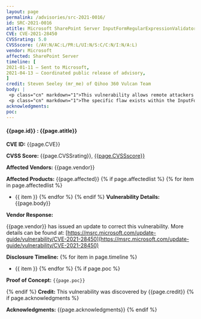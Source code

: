 ```yaml
---
layout: page
permalink: /advisories/src-2021-0016/
id: SRC-2021-0016
atitle: Microsoft SharePoint Server InputFormRegularExpressionValidator Denial of Service Vulnerability
CVE: CVE-2021-28450
CVSSrating: 5.0
CVSSscore: (/AV:N/AC:L/PR:L/UI:N/S:C/C:N/I:N/A:L)
vendor: Microsoft
affected: SharePoint Server
timeline: [
2021-01-11 – Sent to Microsoft,
2021-04-13 – Coordinated public release of advisory,
]
credit: Steven Seeley (mr_me) of Qihoo 360 Vulcan Team
body: |
 <p class="cn" markdown="1">This vulnerability allows remote attackers to cause a denial of service on affected installations of SharePoint Server. Authentication is required to exploit this vulnerability.</p>
 <p class="cn" markdown="1">The specific flaw exists within the InputFormRegularExpressionValidator class. The issue results from the lack of proper validation of the user-supplied ValidationExpression property. An attacker can leverage this vulnerability to cause a regular expression denial of service.</p>
acknowledgments:
poc:
---
```


#### **{{page.id}} : {{page.atitle}}**

**CVE ID:**
{{page.CVE}}

**CVSS Score:**
{{page.CVSSrating}}, [{{page.CVSSscore}}](https://nvd.nist.gov/vuln-metrics/cvss/v3-calculator?vector={{page.CVSSscore}})

**Affected Vendors:**
{{page.vendor}}

**Affected Products:**
{{page.affected}}
{% if page.affectedlist %}
{% for item in page.affectedlist %}
  - {{ item }}
{% endfor %}
{% endif %}
**Vulnerability Details:**
{{page.body}}

**Vendor Response:**

{{page.vendor}} has issued an update to correct this vulnerability. More details can be found at: [https://msrc.microsoft.com/update-guide/vulnerability/CVE-2021-28450](https://msrc.microsoft.com/update-guide/vulnerability/CVE-2021-28450)

**Disclosure Timeline:**
{% for item in page.timeline %}
  - {{ item }}
{% endfor %}
{% if page.poc %}

**Proof of Concept:**
```{{page.poc}}```

{% endif %}
**Credit:**
This vulnerability was discovered by {{page.credit}}
{% if page.acknowledgments %}

**Acknowledgments:**
{{page.acknowledgments}}
{% endif %}
